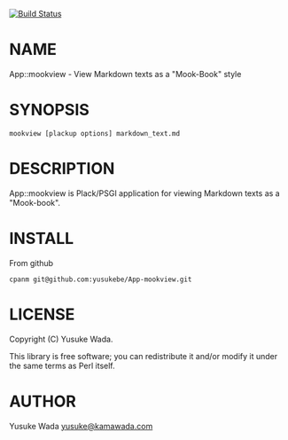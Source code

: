 [![Build Status](https://travis-ci.org/yusukebe/App-mookview.png?branch=master)](https://travis-ci.org/yusukebe/App-mookview)
# NAME

App::mookview - View Markdown texts as a "Mook-Book" style

# SYNOPSIS

    mookview [plackup options] markdown_text.md

# DESCRIPTION

App::mookview is Plack/PSGI application for viewing Markdown texts as a "Mook-book".

# INSTALL

From github

    cpanm git@github.com:yusukebe/App-mookview.git

# LICENSE

Copyright (C) Yusuke Wada.

This library is free software; you can redistribute it and/or modify
it under the same terms as Perl itself.

# AUTHOR

Yusuke Wada <yusuke@kamawada.com>
